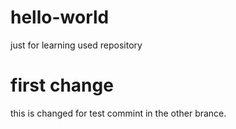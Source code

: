 # hello-world
just for learning used repository
# first change
this is changed for test commint in the other brance.

